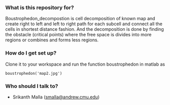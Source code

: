 ### What is this repository for? ###

Boustrophedon_decompostion is cell decomposition of known map and create right to left and left to right path for each subcell and connect all the cells in shortest distance fashion. And the decomposition is done by finding the obstacle (critical points) where the free space is divides into more regions or combines and forms less regions.

### How do I get set up? ###

Clone it to your workspace and run the function boustrophedon in matlab as
```
boustrophedon('map2.jpg')
```

### Who should I talk to? ###

* Srikanth Malla (smalla@andrew.cmu.edu)